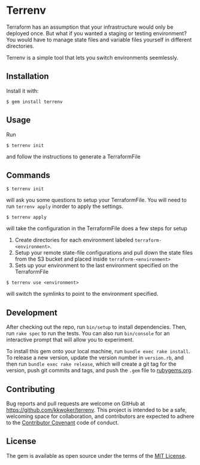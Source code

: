 # Terrenv

Terraform has an assumption that your infrastructure would only be deployed
once. But what if you wanted a staging or testing environment? You would have
to manage state files and variable files yourself in different directories.

Terrenv is a simple tool that lets you switch environments seemlessly.

## Installation

Install it with:

    $ gem install terrenv

## Usage

Run

    $ terrenv init

and follow the instructions to generate a TerraformFile

## Commands
```
$ terrenv init
```
will ask you some questions to setup your TerraformFile. You will need to run
`terrenv apply` inorder to apply the settings.

```
$ terrenv apply
```

will take the configuration in the TerraformFile does a few steps for setup

1. Create directories for each environment labeled `terraform-<environment>`.
2. Setup your remote state-file configurations and pull down the state files from
   the S3 bucket and placed inside `terraform-<environment>`
3. Sets up your environment to the last environment specified on the TerraformFile

```
$ terrenv use <environment>
```

will switch the symlinks to point to the environment specified.

## Development

After checking out the repo, run `bin/setup` to install dependencies. Then, run `rake spec` to run the tests. You can also run `bin/console` for an interactive prompt that will allow you to experiment.

To install this gem onto your local machine, run `bundle exec rake install`. To release a new version, update the version number in `version.rb`, and then run `bundle exec rake release`, which will create a git tag for the version, push git commits and tags, and push the `.gem` file to [rubygems.org](https://rubygems.org).

## Contributing

Bug reports and pull requests are welcome on GitHub at https://github.com/kkwoker/terrenv. This project is intended to be a safe, welcoming space for collaboration, and contributors are expected to adhere to the [Contributor Covenant](http://contributor-covenant.org) code of conduct.


## License

The gem is available as open source under the terms of the [MIT License](http://opensource.org/licenses/MIT).

